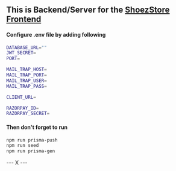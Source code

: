 ## This is Backend/Server for the [ShoezStore Frontend](https://github.com/Thisisaarush/ShoezStore)

#### Configure .env file by adding following

```sh
DATABASE_URL=""
JWT_SECRET=
PORT=

MAIL_TRAP_HOST=
MAIL_TRAP_PORT=
MAIL_TRAP_USER=
MAIL_TRAP_PASS=

CLIENT_URL=

RAZORPAY_ID=
RAZORPAY_SECRET=
```

#### Then don't forget to run 

```sh
npm run prisma-push
npm run seed
npm run prisma-gen
```

--- X ---
